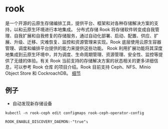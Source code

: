 # rook

是一个开源的云原生存储编排工具，提供平台、框架和对各种存储解决方案的支持，以和云原生环境进行本地集成。
分布式存储
Rook 将存储软件转变成自我管理、自我扩展和自我修复的存储服务，通过自动化部署、启动、配置、供应、扩展、升级、迁移、灾难恢复、监控和资源管理来实现。Rook 底层使用云原生容器管理、调度和编排平台提供的能力来提供这些功能。
Rook 利用扩展功能将其深度地集成到云原生环境中，并为调度、生命周期管理、资源管理、安全性、监控等提供了无缝的体验。有关 Rook 当前支持的存储解决方案的状态相关的更多详细信息，可以参考 Rook 仓库 的项目介绍。Rook 目前支持 Ceph、NFS、Minio Object Store 和 CockroachDB。
[细节](https://cloud.tencent.com/developer/article/2242349)


## 例子
- 自动发现新存储设备
```shell
kubectl -n rook-ceph edit configmaps rook-ceph-operator-config

ROOK_ENABLE_DISCOVERY_DAEMON:⋅"true"↴
```
